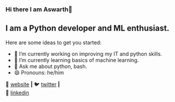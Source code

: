 ### Hi there I am Aswarth👋
## I am a Python developer and ML enthusiast. 

Here are some ideas to get you started:

- 🔭 I’m currently working on improving my IT and python skills.
- 🌱 I’m currently learning basics of machine learning.
- 💬 Ask me about python, bash.
- 😄 Pronouns: he/him


🏡 [website][website] **|** 
🐦 [twitter][twitter] **|**  
👔 [linkedin][linkedin]


[website]: https://aswarth123.github.io/
[twitter]: https://twitter.com/Aswarthnarayan2
[linkedin]: https://www.linkedin.com/in/aswarth-narayana-c-v-62a0b0198/

